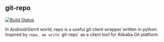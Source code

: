 ## git-repo

[![Build Status](http://aone-api.alibaba-inc.com/ak/testservice/api/badge/query?repo=git@gitlab.alibaba-inc.com:force/git-repo.git&branch=master&type=构建状态)](http://aone-api.alibaba-inc.com/ak/testservice/api/badge/link?repo=git@gitlab.alibaba-inc.com:force/git-repo.git&branch=master)

In Android/Gerrit world, repo is a useful git client wrapper written in python.
Inspired by `repo, we write `git-repo` as a client tool for Alibaba Git platform.

